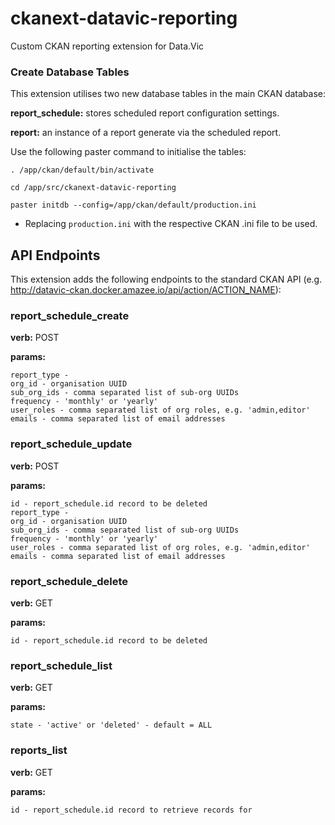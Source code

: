 # ckanext-datavic-reporting
Custom CKAN reporting extension for Data.Vic

### Create Database Tables

This extension utilises two new database tables in the main CKAN database:

__report_schedule:__ stores scheduled report configuration settings.

__report:__ an instance of a report generate via the scheduled report.

Use the following paster command to initialise the tables:

    . /app/ckan/default/bin/activate

    cd /app/src/ckanext-datavic-reporting

    paster initdb --config=/app/ckan/default/production.ini

* Replacing `production.ini` with the respective CKAN .ini file to be used.

## API Endpoints

This extension adds the following endpoints to the standard CKAN API (e.g. http://datavic-ckan.docker.amazee.io/api/action/ACTION_NAME):

### report_schedule_create

__verb:__ POST

__params:__

    report_type - 
    org_id - organisation UUID
    sub_org_ids - comma separated list of sub-org UUIDs
    frequency - 'monthly' or 'yearly'
    user_roles - comma separated list of org roles, e.g. 'admin,editor'
    emails - comma separated list of email addresses

### report_schedule_update

__verb:__ POST

__params:__

    id - report_schedule.id record to be deleted
    report_type - 
    org_id - organisation UUID
    sub_org_ids - comma separated list of sub-org UUIDs
    frequency - 'monthly' or 'yearly'
    user_roles - comma separated list of org roles, e.g. 'admin,editor'
    emails - comma separated list of email addresses

### report_schedule_delete

__verb:__ GET

__params:__

    id - report_schedule.id record to be deleted

### report_schedule_list


__verb:__ GET

__params:__

    state - 'active' or 'deleted' - default = ALL

### reports_list

__verb:__ GET

__params:__

    id - report_schedule.id record to retrieve records for
